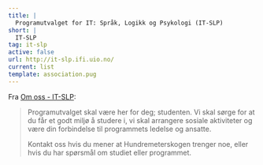 ```yaml
---
title: |
  Programutvalget for IT: Språk, Logikk og Psykologi (IT-SLP)
short: |
  IT-SLP
tag: it-slp
active: false
url: http://it-slp.ifi.uio.no/
current: list
template: association.pug
---
```


Fra [Om oss - IT-SLP](http://it-slp.ifi.uio.no/om_oss.html):

> Programutvalget skal være her for deg; studenten. 
> Vi skal sørge for at du får et godt miljø å studere i, vi skal arrangere sosiale aktiviteter og være din forbindelse til programmets ledelse og ansatte. 
>
> Kontakt oss hvis du mener at Hundremeterskogen trenger noe, eller hvis du har spørsmål om studiet eller programmet. 